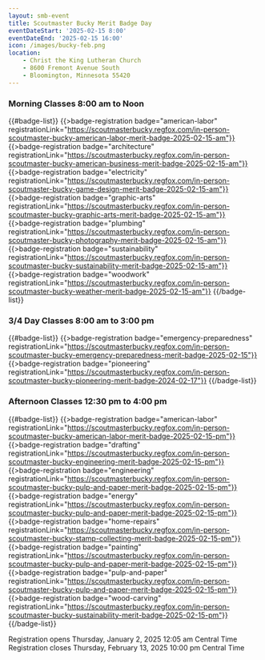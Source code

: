 ```yaml
---
layout: smb-event
title: Scoutmaster Bucky Merit Badge Day
eventDateStart: '2025-02-15 8:00'
eventDateEnd: '2025-02-15 16:00'
icon: /images/bucky-feb.png
location:
    - Christ the King Lutheran Church
    - 8600 Fremont Avenue South
    - Bloomington, Minnesota 55420
---
```

### Morning Classes 8:00 am to Noon

{{#badge-list}}
{{>badge-registration badge="american-labor" registrationLink="https://scoutmasterbucky.regfox.com/in-person-scoutmaster-bucky-american-labor-merit-badge-2025-02-15-am"}}
{{>badge-registration badge="architecture" registrationLink="https://scoutmasterbucky.regfox.com/in-person-scoutmaster-bucky-american-business-merit-badge-2025-02-15-am"}}
{{>badge-registration badge="electricity" registrationLink="https://scoutmasterbucky.regfox.com/in-person-scoutmaster-bucky-game-design-merit-badge-2025-02-15-am"}}
{{>badge-registration badge="graphic-arts" registrationLink="https://scoutmasterbucky.regfox.com/in-person-scoutmaster-bucky-graphic-arts-merit-badge-2025-02-15-am"}}
{{>badge-registration badge="plumbing" registrationLink="https://scoutmasterbucky.regfox.com/in-person-scoutmaster-bucky-photography-merit-badge-2025-02-15-am"}}
{{>badge-registration badge="sustainability" registrationLink="https://scoutmasterbucky.regfox.com/in-person-scoutmaster-bucky-sustainability-merit-badge-2025-02-15-am"}}
{{>badge-registration badge="woodwork" registrationLink="https://scoutmasterbucky.regfox.com/in-person-scoutmaster-bucky-weather-merit-badge-2025-02-15-am"}}
{{/badge-list}}

### 3/4 Day Classes 8:00 am to 3:00 pm

{{#badge-list}}
{{>badge-registration badge="emergency-preparedness" registrationLink="https://scoutmasterbucky.regfox.com/in-person-scoutmaster-bucky-emergency-preparedness-merit-badge-2025-02-15"}}
{{>badge-registration badge="pioneering" registrationLink="https://scoutmasterbucky.regfox.com/in-person-scoutmaster-bucky-pioneering-merit-badge-2024-02-17"}}
{{/badge-list}}

### Afternoon Classes 12:30 pm to 4:00 pm

{{#badge-list}}
{{>badge-registration badge="american-labor" registrationLink="https://scoutmasterbucky.regfox.com/in-person-scoutmaster-bucky-american-labor-merit-badge-2025-02-15-pm"}}
{{>badge-registration badge="drafting" registrationLink="https://scoutmasterbucky.regfox.com/in-person-scoutmaster-bucky-engineering-merit-badge-2025-02-15-pm"}}
{{>badge-registration badge="engineering" registrationLink="https://scoutmasterbucky.regfox.com/in-person-scoutmaster-bucky-pulp-and-paper-merit-badge-2025-02-15-pm"}}
{{>badge-registration badge="energy" registrationLink="https://scoutmasterbucky.regfox.com/in-person-scoutmaster-bucky-pulp-and-paper-merit-badge-2025-02-15-pm"}}
{{>badge-registration badge="home-repairs" registrationLink="https://scoutmasterbucky.regfox.com/in-person-scoutmaster-bucky-stamp-collecting-merit-badge-2025-02-15-pm"}}
{{>badge-registration badge="painting" registrationLink="https://scoutmasterbucky.regfox.com/in-person-scoutmaster-bucky-pulp-and-paper-merit-badge-2025-02-15-pm"}}
{{>badge-registration badge="pulp-and-paper" registrationLink="https://scoutmasterbucky.regfox.com/in-person-scoutmaster-bucky-pulp-and-paper-merit-badge-2025-02-15-pm"}}
{{>badge-registration badge="wood-carving" registrationLink="https://scoutmasterbucky.regfox.com/in-person-scoutmaster-bucky-sustainability-merit-badge-2025-02-15-pm"}}
{{/badge-list}}



Registration opens Thursday, January 2, 2025 12:05 am Central Time
Registration closes Thursday, February 13, 2025 10:00 pm Central Time
